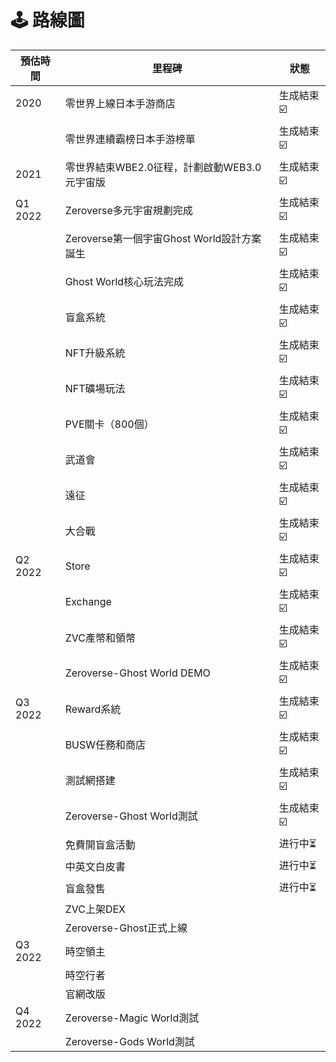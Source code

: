 # 🕹 路線圖

| 預估時間    | 里程碑                             | 狀態     |
| ------- | ------------------------------- | ------ |
| 2020    | 零世界上線日本手游商店                     | 生成結束☑️ |
|         | 零世界連續霸榜日本手游榜單                   | 生成結束☑️ |
| 2021    | 零世界結束WBE2.0征程，計劃啟動WEB3.0元宇宙版    | 生成結束☑️ |
| Q1 2022 | Zeroverse多元宇宙規劃完成               | 生成結束☑️ |
|         | Zeroverse第一個宇宙Ghost World設計方案誕生 | 生成結束☑️ |
|         | Ghost World核心玩法完成               | 生成結束☑️ |
|         | 盲盒系統                            | 生成結束☑️ |
|         | NFT升級系統                         | 生成結束☑️ |
|         | NFT礦場玩法                         | 生成結束☑️ |
|         | PVE關卡（800個）                     | 生成結束☑️ |
|         | 武道會                             | 生成結束☑️ |
|         | 遠征                              | 生成結束☑️ |
|         | 大合戰                             | 生成結束☑️ |
| Q2 2022 | Store                           | 生成結束☑️ |
|         | Exchange                        | 生成結束☑️ |
|         | ZVC產幣和領幣                        | 生成結束☑️ |
|         | Zeroverse-Ghost World DEMO      | 生成結束☑️ |
| Q3 2022 | Reward系統                        | 生成結束☑️ |
|         | BUSW任務和商店                       | 生成結束☑️ |
|         | 測試網搭建                           | 生成結束☑️ |
|         | Zeroverse-Ghost World測試         | 生成結束☑️ |
|         | 免費開盲盒活動                         | 进行中⏳   |
|         | 中英文白皮書                          | 进行中⏳   |
|         | 盲盒發售                            | 进行中⏳   |
|         | ZVC上架DEX                        |        |
|         | Zeroverse-Ghost正式上線             |        |
| Q3 2022 | 時空領主                            |        |
|         | 時空行者                            |        |
|         | 官網改版                            |        |
| Q4 2022 | Zeroverse-Magic World測試         |        |
|         | Zeroverse-Gods World測試          |        |
